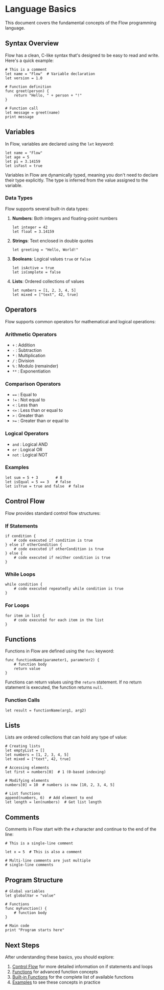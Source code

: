 # Language Basics

This document covers the fundamental concepts of the Flow programming language.

## Syntax Overview

Flow has a clean, C-like syntax that's designed to be easy to read and write. Here's a quick example:

```flow
# This is a comment
let name = "Flow"  # Variable declaration
let version = 1.0

# Function definition
func greet(person) {
    return "Hello, " + person + "!"
}

# Function call
let message = greet(name)
print message
```

## Variables

In Flow, variables are declared using the `let` keyword:

```flow
let name = "Flow"
let age = 5
let pi = 3.14159
let isFast = true
```

Variables in Flow are dynamically typed, meaning you don't need to declare their type explicitly. The type is inferred from the value assigned to the variable.

### Data Types

Flow supports several built-in data types:

1. **Numbers**: Both integers and floating-point numbers
   ```flow
   let integer = 42
   let float = 3.14159
   ```

2. **Strings**: Text enclosed in double quotes
   ```flow
   let greeting = "Hello, World!"
   ```

3. **Booleans**: Logical values `true` or `false`
   ```flow
   let isActive = true
   let isComplete = false
   ```

4. **Lists**: Ordered collections of values
   ```flow
   let numbers = [1, 2, 3, 4, 5]
   let mixed = ["text", 42, true]
   ```

## Operators

Flow supports common operators for mathematical and logical operations:

### Arithmetic Operators
- `+` : Addition
- `-` : Subtraction
- `*` : Multiplication
- `/` : Division
- `%` : Modulo (remainder)
- `**` : Exponentiation

### Comparison Operators
- `==` : Equal to
- `!=` : Not equal to
- `<` : Less than
- `<=` : Less than or equal to
- `>` : Greater than
- `>=` : Greater than or equal to

### Logical Operators
- `and` : Logical AND
- `or` : Logical OR
- `not` : Logical NOT

### Examples
```flow
let sum = 5 + 3        # 8
let isEqual = 5 == 3   # false
let isTrue = true and false  # false
```

## Control Flow

Flow provides standard control flow structures:

### If Statements
```flow
if condition {
    # code executed if condition is true
} else if otherCondition {
    # code executed if otherCondition is true
} else {
    # code executed if neither condition is true
}
```

### While Loops
```flow
while condition {
    # code executed repeatedly while condition is true
}
```

### For Loops
```flow
for item in list {
    # code executed for each item in the list
}
```

## Functions

Functions in Flow are defined using the `func` keyword:

```flow
func functionName(parameter1, parameter2) {
    # function body
    return value
}
```

Functions can return values using the `return` statement. If no return statement is executed, the function returns `null`.

### Function Calls
```flow
let result = functionName(arg1, arg2)
```

## Lists

Lists are ordered collections that can hold any type of value:

```flow
# Creating lists
let emptyList = []
let numbers = [1, 2, 3, 4, 5]
let mixed = ["text", 42, true]

# Accessing elements
let first = numbers[0]  # 1 (0-based indexing)

# Modifying elements
numbers[0] = 10  # numbers is now [10, 2, 3, 4, 5]

# List functions
append(numbers, 6)  # Add element to end
let length = len(numbers)  # Get list length
```

## Comments

Comments in Flow start with the `#` character and continue to the end of the line:

```flow
# This is a single-line comment

let x = 5  # This is also a comment

# Multi-line comments are just multiple
# single-line comments
```

## Program Structure

```flow
# Global variables
let globalVar = "value"

# Functions
func myFunction() {
    # function body
}

# Main code
print "Program starts here"
```

## Next Steps

After understanding these basics, you should explore:

1. [Control Flow](control-flow.md) for more detailed information on if statements and loops
2. [Functions](functions.md) for advanced function concepts
3. [Built-in Functions](built-in-functions.md) for the complete list of available functions
4. [Examples](examples.md) to see these concepts in practice